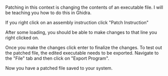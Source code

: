 Patching in this context is changing the contents of an executable file. I will be teaching you how to do this in Ghidra.

If you right click on an assembly instruction click "Patch Instruction"

After some loading, you should be able to make changes to that line you right clicked on.

Once you make the changes click enter to finalize the changes. To test out the patched file, the edited executable needs to be exported. Navigate to the "File" tab and then click on "Export Program".

Now you have a patched file saved to your system.
